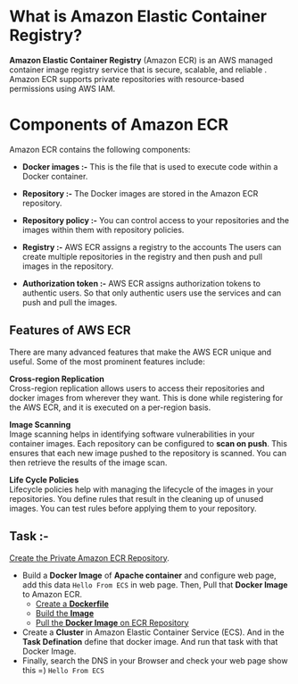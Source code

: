 #  What is Amazon Elastic Container Registry?

**Amazon Elastic Container Registry** (Amazon ECR) is an AWS managed container image registry service that is secure, scalable, and reliable . Amazon ECR supports private repositories with resource-based permissions using AWS IAM.




# Components of Amazon ECR
Amazon ECR contains the following components:
-  **Docker images :-** This is the file that is used to execute code within a Docker container.

-  **Repository :-** The Docker images are stored in the Amazon ECR repository. 

-  **Repository policy :-** You can control access to your repositories and the images within them with repository policies.

-  **Registry :-**   AWS ECR assigns a registry to the accounts The users can create multiple repositories in the registry and then push and pull images in the repository.

-   **Authorization token :-** AWS ECR assigns authorization tokens to authentic users. So that only authentic users use the services and can push and pull the images.

## **Features of AWS ECR**
There are many advanced features that make the AWS ECR unique and useful. Some of the most prominent features include:

**Cross-region Replication** <br />
Cross-region replication allows users to access their repositories and docker images from wherever they want. This is done while registering for the AWS ECR, and it is executed on a per-region basis.

**Image Scanning** <br />
Image scanning helps in identifying software vulnerabilities in your container images. Each repository can be configured to **scan on push**. This ensures that each new image pushed to the repository is scanned. You can then retrieve the results of the image scan.

**Life Cycle Policies** <br /> 
Lifecycle policies help with managing the lifecycle of the images in your repositories. You define rules that result in the cleaning up of unused images. You can test rules before applying them to your repository.

## Task :-
[Create the Private Amazon ECR Repository](#creating-an-ecr-repository). 
- Build a **Docker Image**  of **Apache container** and configure web page, add this data ``Hello From ECS`` in web page. Then, Pull that **Docker Image** to Amazon ECR.
   - [Create a **Dockerfile**](#create-an-dockerfile)
   - [Build the **Image**](#build-the-docker-image)   
   - [Pull the **Docker Image** on ECR Repository](#push-the-image-apache2-to-elastic-container-registry)
-  Create a **Cluster** in Amazon Elastic Container Service (ECS). And in the **Task Defination** define that docker image. And run that task with that Docker Image.  
-   Finally, search the DNS in your Browser and check your web page show this =) ``Hello From ECS``
<br />
<br />
<br />

